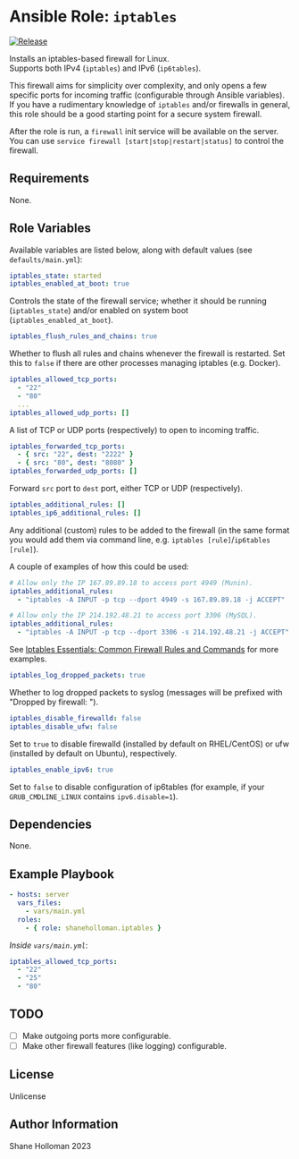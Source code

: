 # Ansible Role: `iptables`

[![Release](https://github.com/shaneholloman/ansible-role-iptables/actions/workflows/release.yml/badge.svg)](https://github.com/shaneholloman/ansible-role-iptables/actions/workflows/release.yml)

Installs an iptables-based firewall for Linux.  
Supports both IPv4 (`iptables`) and IPv6 (`ip6tables`).

This firewall aims for simplicity over complexity, and only opens a few specific ports for incoming traffic (configurable through Ansible variables). If you have a rudimentary knowledge of `iptables` and/or firewalls in general, this role should be a good starting point for a secure system firewall.

After the role is run, a `firewall` init service will be available on the server.  
You can use `service firewall [start|stop|restart|status]` to control the firewall.

## Requirements

None.

## Role Variables

Available variables are listed below, along with default values (see `defaults/main.yml`):

```yml
iptables_state: started
iptables_enabled_at_boot: true
```

Controls the state of the firewall service; whether it should be running (`iptables_state`) and/or enabled on system boot (`iptables_enabled_at_boot`).

```yml
iptables_flush_rules_and_chains: true
```

Whether to flush all rules and chains whenever the firewall is restarted. Set this to `false` if there are other processes managing iptables (e.g. Docker).

```yml
iptables_allowed_tcp_ports:
  - "22"
  - "80"
  ...
iptables_allowed_udp_ports: []
```

A list of TCP or UDP ports (respectively) to open to incoming traffic.

```yml
iptables_forwarded_tcp_ports:
  - { src: "22", dest: "2222" }
  - { src: "80", dest: "8080" }
iptables_forwarded_udp_ports: []
```

Forward `src` port to `dest` port, either TCP or UDP (respectively).

```yml
iptables_additional_rules: []
iptables_ip6_additional_rules: []
```

Any additional (custom) rules to be added to the firewall (in the same format you would add them via command line, e.g. `iptables [rule]`/`ip6tables [rule]`).

A couple of examples of how this could be used:

```yml
# Allow only the IP 167.89.89.18 to access port 4949 (Munin).
iptables_additional_rules:
  - "iptables -A INPUT -p tcp --dport 4949 -s 167.89.89.18 -j ACCEPT"
```

```yml
# Allow only the IP 214.192.48.21 to access port 3306 (MySQL).
iptables_additional_rules:
  - "iptables -A INPUT -p tcp --dport 3306 -s 214.192.48.21 -j ACCEPT"
```

See [Iptables Essentials: Common Firewall Rules and Commands](https://www.digitalocean.com/community/tutorials/iptables-essentials-common-firewall-rules-and-commands) for more examples.

```yml
iptables_log_dropped_packets: true
```

Whether to log dropped packets to syslog (messages will be prefixed with "Dropped by firewall: ").

```yml
iptables_disable_firewalld: false
iptables_disable_ufw: false
```

Set to `true` to disable firewalld (installed by default on RHEL/CentOS) or ufw (installed by default on Ubuntu), respectively.

```yml
iptables_enable_ipv6: true
```

Set to `false` to disable configuration of ip6tables (for example, if your `GRUB_CMDLINE_LINUX` contains `ipv6.disable=1`).

## Dependencies

None.

## Example Playbook

```yml
- hosts: server
  vars_files:
    - vars/main.yml
  roles:
    - { role: shaneholloman.iptables }
```

*Inside `vars/main.yml`*:

```yml
iptables_allowed_tcp_ports:
  - "22"
  - "25"
  - "80"
```

## TODO

  - [ ] Make outgoing ports more configurable.
  - [ ] Make other firewall features (like logging) configurable.

## License

Unlicense

## Author Information

Shane Holloman 2023
